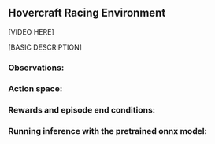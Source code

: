 ## Hovercraft Racing Environment

[VIDEO HERE]

[BASIC DESCRIPTION]

### Observations:

### Action space:

### Rewards and episode end conditions:

### Running inference with the pretrained onnx model:

